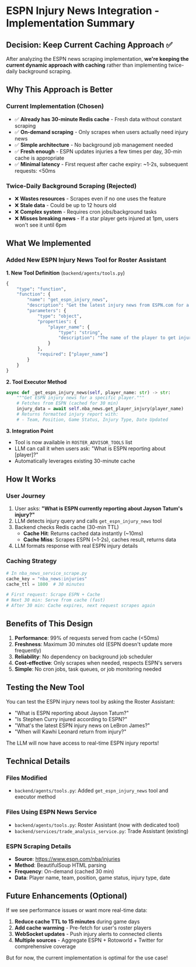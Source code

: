 # ESPN Injury News Integration - Implementation Summary

## Decision: Keep Current Caching Approach ✅

After analyzing the ESPN news scraping implementation, **we're keeping the current dynamic approach with caching** rather than implementing twice-daily background scraping.

## Why This Approach is Better

### Current Implementation (Chosen)
- ✅ **Already has 30-minute Redis cache** - Fresh data without constant scraping
- ✅ **On-demand scraping** - Only scrapes when users actually need injury news
- ✅ **Simple architecture** - No background job management needed
- ✅ **Fresh enough** - ESPN updates injuries a few times per day, 30-min cache is appropriate
- ✅ **Minimal latency** - First request after cache expiry: ~1-2s, subsequent requests: <50ms

### Twice-Daily Background Scraping (Rejected)
- ❌ **Wastes resources** - Scrapes even if no one uses the feature
- ❌ **Stale data** - Could be up to 12 hours old
- ❌ **Complex system** - Requires cron jobs/background tasks
- ❌ **Misses breaking news** - If a star player gets injured at 1pm, users won't see it until 6pm

## What We Implemented

### Added New ESPN Injury News Tool for Roster Assistant

**1. New Tool Definition** (`backend/agents/tools.py`)
```python
{
    "type": "function",
    "function": {
        "name": "get_espn_injury_news",
        "description": "Get the latest injury news from ESPN.com for a specific player...",
        "parameters": {
            "type": "object",
            "properties": {
                "player_name": {
                    "type": "string",
                    "description": "The name of the player to get injury news for"
                }
            },
            "required": ["player_name"]
        }
    }
}
```

**2. Tool Executor Method**
```python
async def _get_espn_injury_news(self, player_name: str) -> str:
    """Get ESPN injury news for a specific player."""
    # Fetches from ESPN (cached for 30 min)
    injury_data = await self.nba_news.get_player_injury(player_name)
    # Returns formatted injury report with:
    # - Team, Position, Game Status, Injury Type, Date Updated
```

**3. Integration Point**
- Tool is now available in `ROSTER_ADVISOR_TOOLS` list
- LLM can call it when users ask: "What is ESPN reporting about [player]?"
- Automatically leverages existing 30-minute cache

## How It Works

### User Journey
1. User asks: **"What is ESPN currently reporting about Jayson Tatum's injury?"**
2. LLM detects injury query and calls `get_espn_injury_news` tool
3. Backend checks Redis cache (30-min TTL)
   - **Cache Hit**: Returns cached data instantly (~10ms)
   - **Cache Miss**: Scrapes ESPN (~1-2s), caches result, returns data
4. LLM formats response with real ESPN injury details

### Caching Strategy
```python
# In nba_news_service_scrape.py
cache_key = "nba_news:injuries"
cache_ttl = 1800  # 30 minutes

# First request: Scrape ESPN + Cache
# Next 30 min: Serve from cache (fast)
# After 30 min: Cache expires, next request scrapes again
```

## Benefits of This Design

1. **Performance**: 99% of requests served from cache (<50ms)
2. **Freshness**: Maximum 30 minutes old (ESPN doesn't update more frequently)
3. **Reliability**: No dependency on background job scheduler
4. **Cost-effective**: Only scrapes when needed, respects ESPN's servers
5. **Simple**: No cron jobs, task queues, or job monitoring needed

## Testing the New Tool

You can test the ESPN injury news tool by asking the Roster Assistant:
- "What is ESPN reporting about Jayson Tatum?"
- "Is Stephen Curry injured according to ESPN?"
- "What's the latest ESPN injury news on LeBron James?"
- "When will Kawhi Leonard return from injury?"

The LLM will now have access to real-time ESPN injury reports!

## Technical Details

### Files Modified
- `backend/agents/tools.py`: Added `get_espn_injury_news` tool and executor method

### Files Using ESPN News Service
- `backend/agents/tools.py`: Roster Assistant (now with dedicated tool)
- `backend/services/trade_analysis_service.py`: Trade Assistant (existing)

### ESPN Scraping Details
- **Source**: https://www.espn.com/nba/injuries
- **Method**: BeautifulSoup HTML parsing
- **Frequency**: On-demand (cached 30 min)
- **Data**: Player name, team, position, game status, injury type, date

## Future Enhancements (Optional)

If we see performance issues or want more real-time data:
1. **Reduce cache TTL to 15 minutes** during game days
2. **Add cache warming** - Pre-fetch for user's roster players
3. **WebSocket updates** - Push injury alerts to connected clients
4. **Multiple sources** - Aggregate ESPN + Rotoworld + Twitter for comprehensive coverage

But for now, the current implementation is optimal for the use case!
